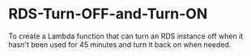 # RDS-Turn-OFF-and-Turn-ON
To create a Lambda function that can turn an RDS instance off when it hasn't been used for 45 minutes and turn it back on when needed.
